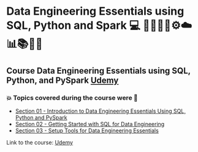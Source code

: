 # Data Engineering Essentials using SQL, Python and Spark 💻 👩🏻‍💻🤯⚙️☁️📊📚🎲🐍
## Course Data Engineering Essentials using SQL, Python, and PySpark [Udemy](https://www.udemy.com/course/data-engineering-essentials-sql-python-and-spark/)
### 💥 Topics covered during the course were 🚀
- [Section 01 - Introduction to Data Engineering Essentials Using SQL, Python and PySpark](https://github.com/romulovieira777/Data_Engineering_Essentials_Using_SQL_Python_and_Spark/tree/main/Section_01_Introduction_to_Data_Engineering_Essentials_Using_SQL_Python_and_Pyspark)
- [Section 02 - Getting Started with SQL for Data Engineering](https://github.com/romulovieira777/Data_Engineering_Essentials_Using_SQL_Python_and_Spark/tree/main/Section_02_Getting_Started_With_Sql_For_Data_Engineering)
- [Section 03 - Setup Tools for Data Engineering Essentials]()

Link to the course: [Udemy](https://www.udemy.com/course/data-engineering-essentials-sql-python-and-spark/)
